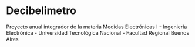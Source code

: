 # Decibelimetro
Proyecto anual integrador de la materia Medidas Electrónicas I - Ingeniería Electrónica - Universidad Tecnológica Nacional - Facultad Regional Buenos Aires
